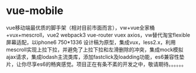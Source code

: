 # vue-mobile
vue移动端最优质的脚手架（相对目前市面而言），vw+vue全家桶+vux+mescroll，vue2 webpack3 vue-router vuex axios，vw替代淘宝flexible屏幕适配，以iphone6 750*1336 设计稿为原型，集成vux，less2.x，利用mescroll实现上拉下拉，并避免了上拉下拉和左滑删除的冲突，集成mock模拟ajax请求，集成lodash主流类库，添加fastclick及loadding功能，es6兼容性垫片，让你尽享es6的畅爽感觉。项目正在有条不紊的开发之中，敬请期待。。。。。。
